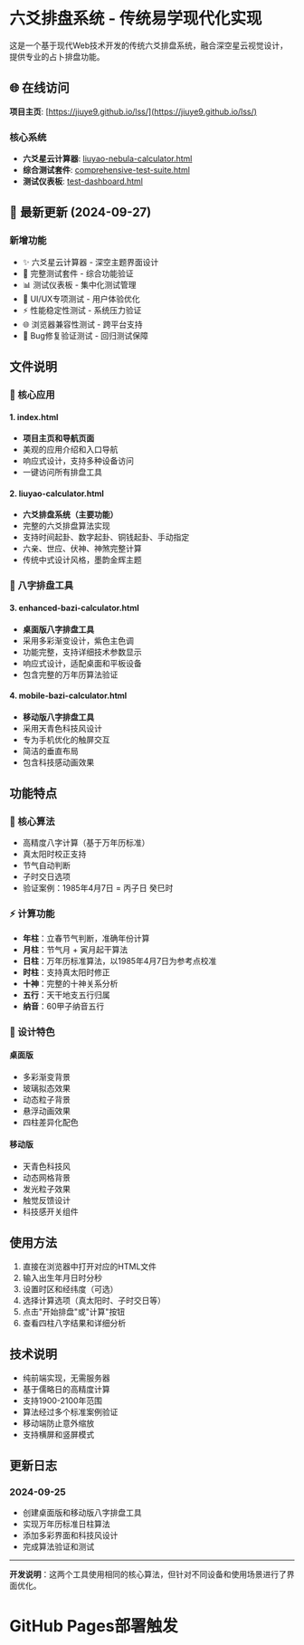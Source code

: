 # 六爻排盘系统 - 传统易学现代化实现

这是一个基于现代Web技术开发的传统六爻排盘系统，融合深空星云视觉设计，提供专业的占卜排盘功能。

## 🌐 在线访问

**项目主页**: [https://jiuye9.github.io/lss/](https://jiuye9.github.io/lss/)

### 核心系统
- **六爻星云计算器**: [liuyao-nebula-calculator.html](https://jiuye9.github.io/lss/liuyao-nebula-calculator.html)
- **综合测试套件**: [comprehensive-test-suite.html](https://jiuye9.github.io/lss/comprehensive-test-suite.html)
- **测试仪表板**: [test-dashboard.html](https://jiuye9.github.io/lss/test-dashboard.html)

## 🚀 最新更新 (2024-09-27)

### 新增功能
- ✨ 六爻星云计算器 - 深空主题界面设计
- 🧪 完整测试套件 - 综合功能验证
- 📊 测试仪表板 - 集中化测试管理
- 🎯 UI/UX专项测试 - 用户体验优化
- ⚡ 性能稳定性测试 - 系统压力验证
- 🌐 浏览器兼容性测试 - 跨平台支持
- 🐛 Bug修复验证测试 - 回归测试保障

## 文件说明

### 🎯 核心应用

#### 1. index.html
- **项目主页和导航页面**
- 美观的应用介绍和入口导航
- 响应式设计，支持多种设备访问
- 一键访问所有排盘工具

#### 2. liuyao-calculator.html
- **六爻排盘系统（主要功能）**
- 完整的六爻排盘算法实现
- 支持时间起卦、数字起卦、铜钱起卦、手动指定
- 六亲、世应、伏神、神煞完整计算
- 传统中式设计风格，墨韵金辉主题

### 🔮 八字排盘工具

#### 3. enhanced-bazi-calculator.html

- **桌面版八字排盘工具**
- 采用多彩渐变设计，紫色主色调
- 功能完整，支持详细技术参数显示
- 响应式设计，适配桌面和平板设备
- 包含完整的万年历算法验证

#### 4. mobile-bazi-calculator.html

- **移动版八字排盘工具**
- 采用天青色科技风设计
- 专为手机优化的触屏交互
- 简洁的垂直布局
- 包含科技感动画效果

## 功能特点

### 🎯 核心算法

- 高精度八字计算（基于万年历标准）
- 真太阳时校正支持
- 节气自动判断
- 子时交日选项
- 验证案例：1985年4月7日 = 丙子日 癸巳时

### ⚡ 计算功能

- **年柱**：立春节气判断，准确年份计算
- **月柱**：节气月 + 寅月起干算法
- **日柱**：万年历标准算法，以1985年4月7日为参考点校准
- **时柱**：支持真太阳时修正
- **十神**：完整的十神关系分析
- **五行**：天干地支五行归属
- **纳音**：60甲子纳音五行

### 🎨 设计特色

#### 桌面版

- 多彩渐变背景
- 玻璃拟态效果
- 动态粒子背景
- 悬浮动画效果
- 四柱差异化配色

#### 移动版

- 天青色科技风
- 动态网格背景
- 发光粒子效果
- 触觉反馈设计
- 科技感开关组件

## 使用方法

1. 直接在浏览器中打开对应的HTML文件
2. 输入出生年月日时分秒
3. 设置时区和经纬度（可选）
4. 选择计算选项（真太阳时、子时交日等）
5. 点击"开始排盘"或"计算"按钮
6. 查看四柱八字结果和详细分析

## 技术说明

- 纯前端实现，无需服务器
- 基于儒略日的高精度计算
- 支持1900-2100年范围
- 算法经过多个标准案例验证
- 移动端防止意外缩放
- 支持横屏和竖屏模式

## 更新日志

### 2024-09-25

- 创建桌面版和移动版八字排盘工具
- 实现万年历标准日柱算法
- 添加多彩界面和科技风设计
- 完成算法验证和测试

---

**开发说明**：这两个工具使用相同的核心算法，但针对不同设备和使用场景进行了界面优化。
# GitHub Pages部署触发
